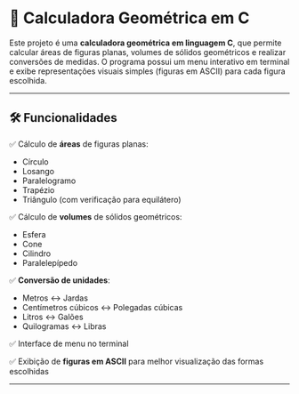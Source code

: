 # 🧠 Calculadora Geométrica em C

Este projeto é uma **calculadora geométrica em linguagem C**, que permite calcular áreas de figuras planas, volumes de sólidos geométricos e realizar conversões de medidas. O programa possui um menu interativo em terminal e exibe representações visuais simples (figuras em ASCII) para cada figura escolhida.

---

## 🛠 Funcionalidades

✅ Cálculo de **áreas** de figuras planas:
- Círculo
- Losango
- Paralelogramo
- Trapézio
- Triângulo (com verificação para equilátero)

✅ Cálculo de **volumes** de sólidos geométricos:
- Esfera
- Cone
- Cilindro
- Paralelepípedo

✅ **Conversão de unidades**:
- Metros ↔ Jardas
- Centímetros cúbicos ↔ Polegadas cúbicas
- Litros ↔ Galões
- Quilogramas ↔ Libras

✅ Interface de menu no terminal

✅ Exibição de **figuras em ASCII** para melhor visualização das formas escolhidas

---
